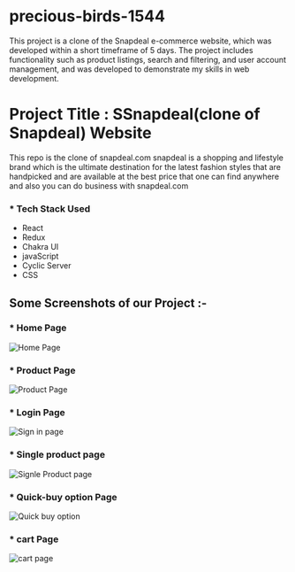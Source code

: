 # precious-birds-1544
This project is a clone of the Snapdeal e-commerce website, which was developed within a short timeframe of 5 days. The project includes functionality such as product listings, search and filtering, and user account management, and was developed to demonstrate my skills in web development.
# Project Title : SSnapdeal(clone of Snapdeal) Website
This repo is the clone of snapdeal.com snapdeal is a shopping and lifestyle brand which is the ultimate destination for the latest fashion styles that are handpicked and are available at the best price that one can find anywhere and also you can do business with snapdeal.com


### * Tech Stack Used

- React
- Redux
- Chakra UI
- javaScript
- Cyclic Server
- CSS


## Some Screenshots of our Project :-

### * Home Page 
![Home Page](https://user-images.githubusercontent.com/86557158/229765910-b644d4ea-f784-40b1-899f-0ffa58f07497.PNG)

### * Product Page

![Product Page](https://user-images.githubusercontent.com/86557158/229766096-b878514a-f0f4-4878-908d-4411599af8ac.PNG)

### * Login Page

![Sign in page](https://user-images.githubusercontent.com/86557158/229766384-38e78447-385d-4418-8202-87bb5d6dd7f1.PNG)

### * Single product page
![Signle Product page](https://user-images.githubusercontent.com/86557158/229766490-869ca2fe-b961-4fc4-94b6-1954e0988264.PNG)
 
### * Quick-buy option Page
![Quick buy option](https://user-images.githubusercontent.com/86557158/229766652-476f386f-75dd-44e3-b50b-5a5fb53d9e5e.PNG)

### * cart Page
![cart page](https://user-images.githubusercontent.com/86557158/229766730-096349be-ddaf-482b-b1a6-019ce300ed34.PNG)


